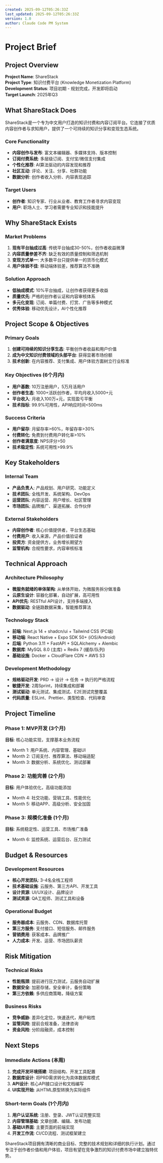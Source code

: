 ```yaml
---
created: 2025-09-12T05:26:33Z
last_updated: 2025-09-12T05:26:33Z
version: 1.0
author: Claude Code PM System
---
```


# Project Brief

## Project Overview

**Project Name**: ShareStack  
**Project Type**: 知识付费平台 (Knowledge Monetization Platform)  
**Development Status**: 项目初期 - 规划完成，开发即将启动  
**Target Launch**: 2025年Q3  

## What ShareStack Does

ShareStack是一个专为中文用户打造的知识付费和内容订阅平台。它连接了优质内容创作者与求知用户，提供了一个可持续的知识分享和变现生态系统。

### Core Functionality
- **内容创作与发布**: 富文本编辑器、多媒体支持、版本控制
- **订阅付费系统**: 多层级订阅、支付宝/微信支付集成  
- **个性化推荐**: AI算法驱动的内容发现和推荐
- **社区互动**: 评论、关注、分享、社群功能
- **数据分析**: 创作者收入分析、内容表现追踪

### Target Users
- **创作者**: 知识专家、行业从业者、教育工作者寻求内容变现
- **用户**: 职场人士、学习者需要专业知识和技能提升

## Why ShareStack Exists

### Market Problems
1. **现有平台抽成过高**: 传统平台抽成30-50%，创作者收益微薄
2. **内容质量参差不齐**: 缺乏有效的质量控制和筛选机制
3. **变现方式单一**: 大多数平台只提供单一的货币化模式
4. **用户体验不佳**: 移动端体验差，推荐算法不准确

### Solution Approach
- **低抽成模式**: 10%平台抽成，让创作者获得更多收益
- **质量优先**: 严格的创作者认证和内容审核体系
- **多元化变现**: 订阅、单篇付费、打赏、广告等多种模式
- **优秀体验**: 移动优先设计，AI个性化推荐

## Project Scope & Objectives

### Primary Goals
1. **创建可持续的知识分享生态**: 平衡创作者收益和用户价值
2. **成为中文知识付费领域的头部平台**: 获得显著市场份额
3. **技术创新**: 在内容推荐、支付集成、用户体验方面树立行业标准

### Key Objectives (6个月内)
- **用户基数**: 10万注册用户，5万月活用户
- **创作者生态**: 1000+活跃创作者，平均月收入5000+元
- **平台收入**: 月收入100万+元，实现盈亏平衡
- **技术指标**: 99.9%可用性，API响应时间<500ms

### Success Criteria
- **用户留存**: 月留存率>60%，年留存率>30%
- **付费转化**: 免费到付费用户转化率>10%
- **创作者满意度**: NPS评分>50
- **技术稳定性**: 系统可用性>99.9%

## Key Stakeholders

### Internal Team
- **产品负责人**: 产品规划、用户研究、功能定义
- **技术团队**: 全栈开发、系统架构、DevOps
- **运营团队**: 内容运营、用户增长、社区管理
- **市场团队**: 品牌推广、渠道拓展、合作伙伴

### External Stakeholders  
- **内容创作者**: 核心价值提供者，平台生态基础
- **付费用户**: 收入来源，产品价值验证者
- **投资方**: 资金提供方，业务增长期望方
- **监管机构**: 合规性要求，内容审核标准

## Technical Approach

### Architecture Philosophy
- **微服务就绪的单体架构**: 从单体开始，为微服务拆分做准备
- **云原生设计**: 容器化部署，自动扩展，高可用性
- **API优先**: RESTful API设计，支持多端接入
- **数据驱动**: 全链路数据采集，智能推荐算法

### Technology Stack
- **前端**: Next.js 14 + shadcn/ui + Tailwind CSS (PC端)
- **移动端**: React Native + Expo SDK 50+ (iOS/Android)
- **后端**: Python 3.11 + FastAPI + SQLAlchemy + Alembic
- **数据库**: MySQL 8.0 (主库) + Redis 7 (缓存/队列)
- **基础设施**: Docker + CloudFlare CDN + AWS S3

### Development Methodology
- **规格驱动开发**: PRD → 设计 → 任务 → 执行的严格流程
- **敏捷开发**: 2周Sprint，持续集成和部署
- **测试驱动**: 单元测试、集成测试、E2E测试完整覆盖
- **代码质量**: ESLint、Prettier、类型检查、代码审查

## Project Timeline

### Phase 1: MVP开发 (3个月)
**目标**: 核心功能实现，支撑基本业务流程
- Month 1: 用户系统、内容管理、基础UI
- Month 2: 订阅支付、推荐算法、移动端适配
- Month 3: 数据分析、系统优化、测试部署

### Phase 2: 功能完善 (2个月) 
**目标**: 用户体验优化，高级功能添加
- Month 4: 社交功能、营销工具、性能优化
- Month 5: 移动APP、高级分析、安全加固

### Phase 3: 规模化准备 (1个月)
**目标**: 系统稳定性、运营工具、市场推广准备
- Month 6: 监控系统、运营后台、压力测试

## Budget & Resources

### Development Resources
- **核心开发团队**: 3-4名全栈工程师
- **技术基础设施**: 云服务、第三方API、开发工具
- **设计资源**: UI/UX设计、品牌设计
- **测试资源**: QA工程师、测试工具和设备

### Operational Budget
- **服务器成本**: 云服务、CDN、数据库托管
- **第三方服务**: 支付接口、短信服务、邮件服务
- **营销费用**: 获客成本、品牌推广
- **人力成本**: 开发、运营、市场团队薪资

## Risk Mitigation

### Technical Risks
- **性能瓶颈**: 提前进行压力测试，云服务自动扩展
- **数据安全**: 加密存储，安全审计，备份策略
- **第三方依赖**: 多供应商策略，降级方案

### Business Risks
- **竞争威胁**: 差异化定位，快速迭代，用户粘性
- **监管风险**: 提前合规准备，法律咨询
- **资金风险**: 分阶段融资，成本控制

## Next Steps

### Immediate Actions (本周)
1. **完成开发环境搭建**: 项目结构、开发工具配置
2. **数据库设计**: 将PRD需求转化为具体数据库模式  
3. **API设计**: 核心API接口设计和文档编写
4. **UI实现开始**: 从HTML原型转换为实际组件

### Short-term Goals (1个月内)
1. **用户认证系统**: 注册、登录、JWT认证完整实现
2. **内容管理基础**: 文章创建、编辑、发布功能
3. **基础UI界面**: 主要页面的前端实现
4. **开发工作流**: CI/CD流程、测试框架建立

ShareStack项目拥有清晰的商业目标、完整的技术规划和详细的执行计划。通过专注于创作者价值和用户体验，项目有望在竞争激烈的知识付费市场中建立独特优势。